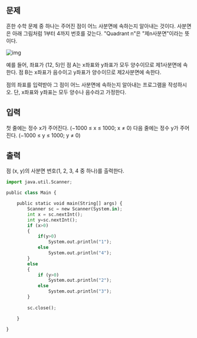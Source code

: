 ## 문제

흔한 수학 문제 중 하나는 주어진 점이 어느 사분면에 속하는지 알아내는 것이다. 사분면은 아래 그림처럼 1부터 4까지 번호를 갖는다. "Quadrant n"은 "제n사분면"이라는 뜻이다.

![img](https://onlinejudgeimages.s3-ap-northeast-1.amazonaws.com/problem/14681/1.png)

예를 들어, 좌표가 (12, 5)인 점 A는 x좌표와 y좌표가 모두 양수이므로 제1사분면에 속한다. 점 B는 x좌표가 음수이고 y좌표가 양수이므로 제2사분면에 속한다.

점의 좌표를 입력받아 그 점이 어느 사분면에 속하는지 알아내는 프로그램을 작성하시오. 단, x좌표와 y좌표는 모두 양수나 음수라고 가정한다.

## 입력

첫 줄에는 정수 x가 주어진다. (−1000 ≤ x ≤ 1000; x ≠ 0) 다음 줄에는 정수 y가 주어진다. (−1000 ≤ y ≤ 1000; y ≠ 0)



## 출력

점 (x, y)의 사분면 번호(1, 2, 3, 4 중 하나)를 출력한다.





```python
import java.util.Scanner;

public class Main {

	public static void main(String[] args) {
		Scanner sc = new Scanner(System.in);
		int x = sc.nextInt();
		int y=sc.nextInt();
		if (x>0)
		{
			if(y>0)
				System.out.println("1");
			else
				System.out.println("4");
		}
		else
		{
			if (y>0)
				System.out.println("2");
			else
				System.out.println("3");
		}
		
		sc.close();

	}

}

```

